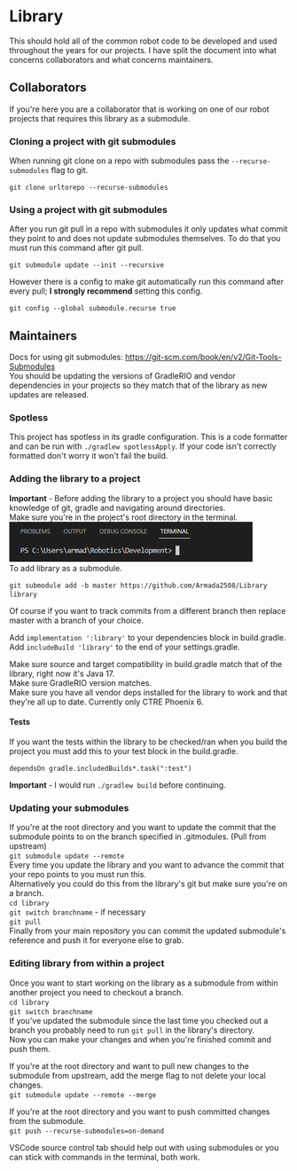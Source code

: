 # Library 

This should hold all of the common robot code to be developed and used throughout the years for our projects. I have split the document into what concerns collaborators and what concerns maintainers.

## Collaborators
If you're here you are a collaborator that is working on one of our robot projects that requires this library as a submodule.
### Cloning a project with git submodules
When running git clone on a repo with submodules pass the `--recurse-submodules` flag to git. <br>
```
git clone urltorepo --recurse-submodules
```
### Using a project with git submodules
After you run git pull in a repo with submodules it only updates what commit they point to and does not update submodules themselves. To do that you must run this command after git pull. <br>
```
git submodule update --init --recursive
```
However there is a config to make git automatically run this command after every pull; **I strongly recommend** setting this config. <br>
```
git config --global submodule.recurse true
``` 
## Maintainers
Docs for using git submodules: https://git-scm.com/book/en/v2/Git-Tools-Submodules <br>
You should be updating the versions of GradleRIO and vendor dependencies in your projects so they match that of the library as new updates are released. 
### Spotless
This project has spotless in its gradle configuration. This is a code formatter and can be run with `./gradlew spotlessApply`. If your code isn't correctly formatted don't worry it won't fail the build.
### Adding the library to a project
**Important** - Before adding the library to a project you should have basic knowledge of git, gradle and navigating around directories. <br>
Make sure you're in the project's root directory in the terminal. <br>
![](imgs/terminal.png) <br>
To add library as a submodule. <br>
```
git submodule add -b master https://github.com/Armada2508/Library library
```
Of course if you want to track commits from a different branch then replace master with a branch of your choice.

Add `implementation ':library'` to your dependencies block in build.gradle. <br>
Add `includeBuild 'library'` to the end of your settings.gradle.

Make sure source and target compatibility in build.gradle match that of the library, right now it's Java 17. <br>
Make sure GradleRIO version matches. <br>
Make sure you have all vendor deps installed for the library to work and that they're all up to date. Currently only CTRE Phoenix 6. <br>

#### Tests
If you want the tests within the library to be checked/ran when you build the project you must add this to your test block in the build.gradle.
```
dependsOn gradle.includedBuilds*.task(":test")
```
**Important** - I would run `./gradlew build` before continuing. <br>
### Updating your submodules
If you're at the root directory and you want to update the commit that the submodule points to on the branch specified in .gitmodules. (Pull from upstream)<br>
`git submodule update --remote` <br>
Every time you update the library and you want to advance the commit that your repo points to you must run this. <br>
Alternatively you could do this from the library's git but make sure you're on a branch. <br>
`cd library` <br>
`git switch branchname` - if necessary <br>
`git pull` <br>
Finally from your main repository you can commit the updated submodule's reference and push it for everyone else to grab.  
### Editing library from within a project
Once you want to start working on the library as a submodule from within another project you need to checkout a branch. <br>
`cd library` <br>
`git switch branchname` <br>
If you've updated the submodule since the last time you checked out a branch you probably need to run `git pull` in the library's directory. <br>
Now you can make your changes and when you're finished commit and push them.

If you're at the root directory and want to pull new changes to the submodule from upstream, add the merge flag to not delete your local changes. <br>
`git submodule update --remote --merge`

If you're at the root directory and you want to push committed changes from the submodule. <br>
`git push --recurse-submodules=on-demand`

VSCode source control tab should help out with using submodules or you can stick with commands in the terminal, both work.
